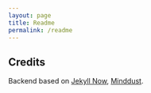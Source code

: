 ```yaml
---
layout: page
title: Readme
permalink: /readme
---
```


## Credits

Backend based on [Jekyll Now](https://github.com/barryclark/jekyll-now), [Minddust](http://www.minddust.com/post/tags-and-categories-on-github-pages/).
